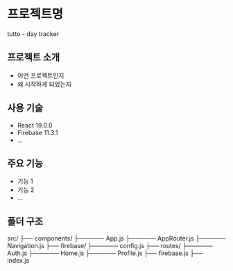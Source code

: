 # 프로젝트명

tutto - day tracker

## 프로젝트 소개

- 어떤 프로젝트인지
- 왜 시작하게 되었는지

## 사용 기술

- React 19.0.0
- Firebase 11.3.1
- ...

## 주요 기능

- 기능 1
- 기능 2
- ...

## 폴더 구조

src/
├── components/
├────── App.js
├────── AppRouter.js
├────── Navigation.js
├── firebase/
├────── config.js
├── routes/
├────── Auth.js
├────── Home.js
├────── Profile.js
├── firebase.js
├── index.js
